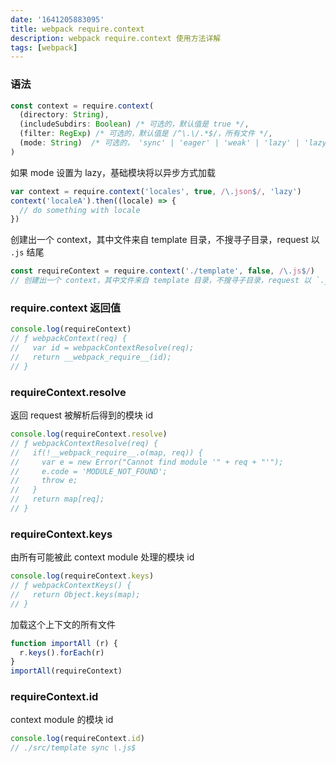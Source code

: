 ```yaml
---
date: '1641205883095'
title: webpack require.context 
description: webpack require.context 使用方法详解
tags: [webpack]
---
```


### 语法
```javascript
const context = require.context(
  (directory: String),
  (includeSubdirs: Boolean) /* 可选的，默认值是 true */,
  (filter: RegExp) /* 可选的，默认值是 /^\.\/.*$/，所有文件 */,
  (mode: String)  /* 可选的， 'sync' | 'eager' | 'weak' | 'lazy' | 'lazy-once'，默认值是 'sync' */
)
```
如果 mode 设置为 lazy，基础模块将以异步方式加载
```javascript
var context = require.context('locales', true, /\.json$/, 'lazy')
context('localeA').then((locale) => {
  // do something with locale
})
```
创建出一个 context，其中文件来自 template 目录，不搜寻子目录，request 以 `.js` 结尾
```javascript
const requireContext = require.context('./template', false, /\.js$/)
// 创建出一个 context，其中文件来自 template 目录，不搜寻子目录，request 以 `.js` 结尾。
```

### require.context 返回值
```javascript
console.log(requireContext)
// ƒ webpackContext(req) {
//   var id = webpackContextResolve(req);
//   return __webpack_require__(id);
// }
```

### requireContext.resolve
返回 request 被解析后得到的模块 id
```javascript
console.log(requireContext.resolve)
// ƒ webpackContextResolve(req) {
//   if(!__webpack_require__.o(map, req)) {
//     var e = new Error("Cannot find module '" + req + "'");
//     e.code = 'MODULE_NOT_FOUND';
//     throw e;
//   }
//   return map[req];
// }
```

### requireContext.keys
由所有可能被此 context module 处理的模块 id
```javascript
console.log(requireContext.keys)
// ƒ webpackContextKeys() {
//   return Object.keys(map);
// }
```
加载这个上下文的所有文件
```javascript
function importAll (r) {
  r.keys().forEach(r)
}
importAll(requireContext)
```

### requireContext.id
context module 的模块 id
```javascript
console.log(requireContext.id)
// ./src/template sync \.js$
```

